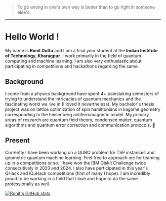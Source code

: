 > To go wrong in one's own way is better than to go right in someone else's.

---
# Hello World !

My name is **Ronit Dutta** and I am a final year student at the **Indian Institute of Technology, Kharagpur**. I work primarily in the field of quantum computing and machine learning. I am also very enthusiastic about participating in competitions and hackathons regarding the same. 

## Background

I come from a physics background have spent 4+ painstaking semesters of trying to understand the intricacies of quantum mechanics and the fascinating world we live in (I loved it nevertheless). My bachelor's thesis project was on lattice optimization of spin hamiltonians in kagome geometry corresponding to the heisenberg antiferromagnetic model. My primary areas of research are quantum field theory, condensed matter, quantum algorithms and quantum error correction and communication protocols. 🙂

## Present

Currently I have been working on a QUBO problem for TSP instances and geometric quantum machine learning. Feel free to approach me for teaming up in a competitions or so. I have won the IBM Qiskit Challenge twice consecutively in 2023 and 2024. I also have participated in this year's QHack and iQuHack competitions (first of many I hope). I am incredibly proud to be working in a field that I love and hope to do the same professionally as well.

[![Ronit's GitHub stats](https://github-readme-stats.vercel.app/api?username=ronitd2002)](https://github.com/anuraghazra/github-readme-stats)
